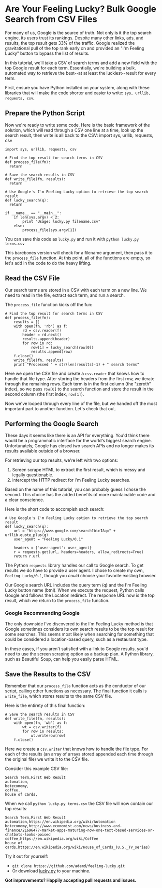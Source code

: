 # Are Your Feeling Lucky? Bulk Google Search from CSV Files

For many of us, Google is the source of truth. Not only is it the top search engine, its users trust its rankings. Despite many other links, ads, and results, the top result gets 33% of the traffic. Google realized the gravitational pull of the top rank early on and provided an "I'm Feeling Lucky" button to bypass the list of results.

In this tutorial, we'll take a CSV of search terms and add a new field with the top Google result for each term. Essentially, we're building a bulk, automated way to retrieve the best--at at least the luckiest--result for every term.

First, ensure you have Python installed on your system, along with these libraries that will make the code shorter and easier to write: `sys, urllib, requests, csv`.

## Prepare the Python Script

Now we're ready to write some code. Here is the basic framework of the solution, which will read through a CSV one line at a time, look up the search result, then write is all back to the CSV:
import sys, urllib, requests, csv

```
import sys, urllib, requests, csv

# Find the top result for search terms in CSV
def process_file(fn):
  return

# Save the search results in CSV
def write_file(fn, results):
  return

# Use Google's I'm Feeling Lucky option to retrieve the top search result
def lucky_search(q):
  return

if __name__ == "__main__":
    if len(sys.argv) < 2:
        print "Usage: lucky.py filename.csv"
    else:
        process_file(sys.argv[1])
```

You can save this code as `lucky.py` and run it with `python lucky.py terms.csv`

This barebones version will check for a filename argument, then pass it to the `process_file` function. At this point, all of the functions are empty, so let's add in the code to do the heavy lifting.

## Read the CSV File

Our search terms are stored in a CSV with each term on a new line. We need to read in the file, extract each term, and run a search.

The `process_file` function kicks off the fun:
```
# Find the top result for search terms in CSV
def process_file(fn):
    results = []
    with open(fn, 'rb') as f:
        rd = csv.reader(f)
        header = rd.next()
        results.append(header)
        for row in rd:
            row[1] = lucky_search(row[0])
            results.append(row)
    f.close()
    write_file(fn, results)
    print "Processed " + str(len(results)-1) + " search terms"
```

Here we open the CSV file and create a `csv.reader` that knows how to handle that file type. After storing the headers from the first row, we iterate through the remaining rows. Each term is in the first column (the "zeroth" index), so we pass `row[0]` to the search function and store the result in the second column (the first index, `row[1]`).

Now we've looped through every line of the file, but we handed off the most important part to another function. Let's check that out.

## Performing the Google Search

These days it seems like there is an API for everything. You'd think there would be a programmatic interface for the world's biggest search engine. Unfortunately, Google has closed two search APIs and no longer makes its results available outside of a browser.

For retrieving our top results, we're left with two options:
1. Screen scrape HTML to extract the first result, which is messy and legally questionable.
2. Intercept the HTTP redirect for I'm Feeling Lucky searches.

Based on the name of this tutorial, you can probably guess I chose the second. This choice has the added benefits of more maintainable code and a clear conscience.

Here is the short code to accompish each search:
```
# Use Google's I'm Feeling Lucky option to retrieve the top search result
def lucky_search(q):
    url = "https://www.google.com/search?btnI&q=" + urllib.quote_plus(q)
    user_agent = "Feeling Lucky/0.1"

    headers = {'user-agent': user_agent}
    r = requests.get(url, headers=headers, allow_redirects=True)
    return r.url
```

The Python `requests` library handles our call to Google search. To get results we do have to provide a user agent. I chose to create my own, `Feeling Lucky/0.1`, though you *could* choose your favorite existing browser.

Our Google search URL includes the query term (q) and the I'm Feeling Lucky button name (btnI). When we execute the request, Python calls Google and follows the Location redirect. The response URL now is the top result, which we return to the `process_file` function.

### Google Recommending Google

The only downside I've discovered to the I'm Feeling Lucky method is that Google sometimes considers its own search results to be the top result for some searches. This seems most likely when searching for something that could be considered a location-based query, such as a restaurant type.

In these cases, if you aren't satisfied with a link to Google results, you'd need to use the screen scraping option as a backup plan. A Python library, such as Beautiful Soup, can help you easily parse HTML.

## Save the Results to the CSV

Remember that our `process_file` function acts as the conductor of our script, calling other functions as necessary. The final function it calls is `write_file`, which stores results to the same CSV file.

Here is the entirety of this final function:
```
# Save the search results in CSV
def write_file(fn, results):
    with open(fn, 'wb') as f:
        wt = csv.writer(f)
        for row in results:
            wt.writerow(row)
    f.close()
```

Here we create a `csv.writer` that knows how to handle the file type. For each of the results (an array of arrays stored appended each time through the original file) we write it to the CSV file.

Consider this example CSV file:
```
Search Term,First Web Result
automation,
boteconomy,
coffee,
house of cards,
```

When we call `python lucky.py terms.csv` the CSV file will now contain our top results:
```
Search Term,First Web Result
automation,https://en.wikipedia.org/wiki/Automation
boteconomy,http://www.economist.com/news/business-and-finance/21696477-market-apps-maturing-now-one-text-based-services-or-chatbots-looks-poised
coffee,https://en.wikipedia.org/wiki/Coffee
house of cards,https://en.wikipedia.org/wiki/House_of_Cards_(U.S._TV_series)
```

Try it out for yourself:
* `git clone https://github.com/adamd/feeling-lucky.git`
* Or download [lucky.py](https://raw.githubusercontent.com/adamd/feeling-lucky/master/lucky.py) to your machine.

**Got improvements? Happily accepting pull requests and issues.**
